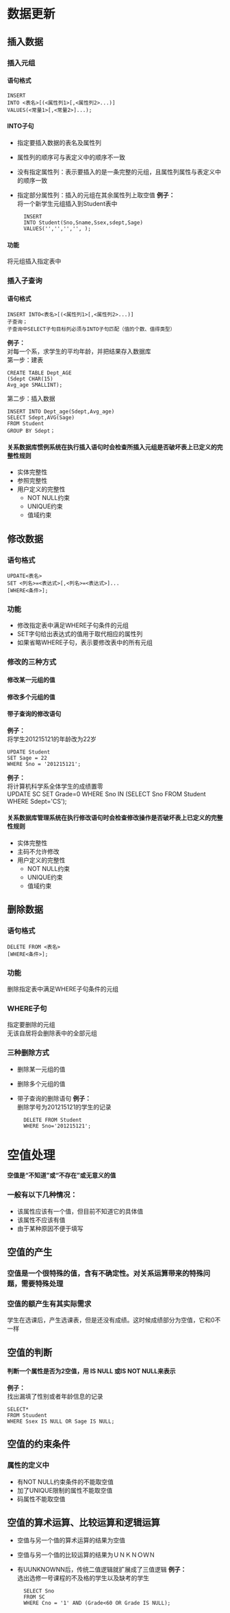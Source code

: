 # 数据更新
## 插入数据 ##
### 插入元组 ###
#### 语句格式 ####

	INSERT
	INTO <表名>[(<属性列1>[,<属性列2>...)]
	VALUES(<常量1>[,<常量2>]...);
#### INTO子句 ####

- 指定要插入数据的表名及属性列
- 属性列的顺序可与表定义中的顺序不一致
- 没有指定属性列：表示要插入的是一条完整的元组，且属性列属性与表定义中的顺序一致
- 指定部分属性列：插入的元组在其余属性列上取空值
**例子：**  
将一个新学生元组插入到Student表中  

		INSERT
		INTO Student(Sno,Sname,Ssex,sdept,Sage)
		VALUES('','','','', );
#### 功能 ####
将元组插入指定表中
### 插入子查询 ###
#### 语句格式 ####

	INSERT INTO<表名>[(<属性列1>[,<属性列2>...)]
	子查询；
	子查询中SELECT子句目标列必须与INTO子句匹配（值的个数、值得类型）
**例子：**  
对每一个系，求学生的平均年龄，并把结果存入数据库  
第一步：建表  

	CREATE TABLE Dept_AGE
	(Sdept CHAR(15)
	Avg_age SMALLINT);
第二步：插入数据  
	
	INSERT INTO Dept_age(Sdept,Avg_age)
	SELECT Sdept,AVG(Sage)
	FROM Student
	GROUP BY Sdept；

#### 关系数据库惯例系统在执行插入语句时会检查所插入元组是否破坏表上已定义的完整性规则 ####

- 实体完整性
- 参照完整性
- 用户定义的完整性
  - NOT NULL约束
  - UNIQUE约束
  - 值域约束
## 修改数据 ##
### 语句格式 ###

	UPDATE<表名>
	SET <列名>=<表达式>[,<列名>=<表达式>]...
	[WHERE<条件>];
### 功能 ###
- 修改指定表中满足WHERE子句条件的元组
- SET字句给出表达式的值用于取代相应的属性列
- 如果省略WHERE子句，表示要修改表中的所有元组
### 修改的三种方式 ###
#### 修改某一元组的值 ####
#### 修改多个元组的值 ####
#### 带子查询的修改语句 ####
**例子：**  
将学生201215121的年龄改为22岁  

	UPDATE Student
	SET Sage = 22
	WHERE Sno = '201215121';
**例子：**  
将计算机科学系全体学生的成绩置零  
	UPDATE SC
	SET Grade=0
	WHERE Sno IN
		(SELECT Sno
		FROM Student
		WHERE Sdept='CS');
#### 关系数据库管理系统在执行修改语句时会检查修改操作是否破坏表上已定义的完整性规则 ####
- 实体完整性
- 主码不允许修改
- 用户定义的完整性
  - NOT NULL约束
  - UNIQUE约束
  - 值域约束

## 删除数据 ##
### 语句格式 ###

	DELETE FROM <表名>
	[WHERE<条件>];
### 功能 ###
删除指定表中满足WHERE子句条件的元组
### WHERE子句 ###
指定要删除的元组  
无该自居将会删除表中的全部元组  
### 三种删除方式 ###
- 删除某一元组的值
- 删除多个元组的值
- 带子查询的删除语句
**例子：**  
删除学号为201215121的学生的记录  
	
		DELETE FROM Student
		WHERE Sno='201215121';

# 空值处理
**空值是“不知道”或“不存在”或无意义的值**  
### 一般有以下几种情况： ###
- 该属性应该有一个值，但目前不知道它的具体值
- 该属性不应该有值
- 由于某种原因不便于填写
## 空值的产生 ##
### 空值是一个很特殊的值，含有不确定性。对关系运算带来的特殊问题，需要特殊处理 ###
### 空值的额产生有其实际需求 ###
学生在选课后，产生选课表，但是还没有成绩。这时候成绩部分为空值，它和0不一样
## 空值的判断 ##
#### 判断一个属性是否为2空值，用 IS NULL 或IS NOT NULL来表示 ####
**例子：**  
找出漏填了性别或者年龄信息的记录  
	
	SELECT*
	FROM Stuudent
	WHERE Ssex IS NULL OR Sage IS NULL;
## 空值的约束条件 ##
### 属性的定义中 ###
- 有NOT NULL约束条件的不能取空值
- 加了UNIQUE限制的属性不能取空值
- 码属性不能取空值
## 空值的算术运算、比较运算和逻辑运算 ##

- 空值与另一个值的算术运算的结果为空值
- 空值与另一个值的比较运算的结果为ＵＮＫＮＯＷＮ
- 有UUNKNOWNN后，传统二值逻辑就扩展成了三值逻辑
**例子：**  
选出选修一号课程的不及格的学生以及缺考的学生  

		SELECT Sno
		FROM SC
		WHERE Cno = '1' AND (Grade<60 OR Grade IS NULL);
